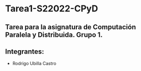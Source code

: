 # Tarea1-S22022-CPyD
## Tarea para la asignatura de Computación Paralela y Distribuida. Grupo 1.
## Integrantes:
* Rodrigo Ubilla Castro
